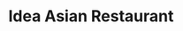 ---
layout: place
title: "Idea Asian Restaurant"
permalink: /new-jersey/clarksboro/idea-asian-restaurant.html
stateAbbr: NJ
stateName: New Jersey
cityName: Clarksboro
seo:
  name: "Idea Asian Restaurant"
  type: Restaurant
  links: https://m.facebook.com/people/Idea-Asian/100057585603666/
description: "Looking for sushi in Clarksboro, New Jersey? Check out Idea Asian Restaurant for a delightful Japanese dining experience. Enjoy a variety of sushi and other ..."
place_id: ChIJZ2dZJQ3bxokRNYHZtbOl7d4
photos:
  - name: >-
      places/ChIJZ2dZJQ3bxokRNYHZtbOl7d4/photos/AeeoHcImabLmG1AZbgxYML0jqipithbkny9ynRq_2ujGlkmb2teqUieKRN9-f5lEOLJa_UTVShm1Zsr2NCM1SNMDWo9yOFd1mX04CJb2q9aBzDTUWCQLj7-se7pas6nni20l929Yinj5c-yqCXSpyxYQeGPbueyiLFuSg1bxcddjFn8FHALFwbIltzbS_IfzvNEEMaUDGuFHIbhkryGICdETx-DorqxSZ1XhUtw34VTs6gKG5_WHXcoA9f9heWi92Jmxrq7wT03iWSKHUuLjYvcW77IrB1u5gmUYW761FmRlXZeQx1jpXH_gsEQi_rqgvVmg0RcnUU9v7P-cAtZoT5oXuZfDGTP4B7vj2ikAsaSxcUCmDUs1boLoNih0DAFb3q_FyTc-tsY55XdqFqo6GwPFeMxEV5frYtzTVAM7y4AF8gDf4b3N
    widthPx: 1896
    heightPx: 2209
    authorAttributions:
      - displayName: Mike DeMeo
        uri: https://maps.google.com/maps/contrib/109180707600581243852
        photoUri: >-
          https://lh3.googleusercontent.com/a-/ALV-UjVKyFg7rVDztNh1e937bCRztyX5eC6Jg5CJ0XoKly02mcI1nn8Z=s100-p-k-no-mo
    flagContentUri: >-
      https://www.google.com/local/imagery/report/?cb_client=maps_api_places.places_api&image_key=!1e10!2sCIHM0ogKEICAgICkqsTEsAE&hl=en-US
    googleMapsUri: >-
      https://www.google.com/maps/place//data=!3m4!1e2!3m2!1sCIHM0ogKEICAgICkqsTEsAE!2e10!4m2!3m1!1s0x89c6db0d25596767:0xdeeda5b3b5d98135
  - name: >-
      places/ChIJZ2dZJQ3bxokRNYHZtbOl7d4/photos/AeeoHcIFXiKz2_zffQvDa_qEMX_Xdnd3HHddrSC8EJ5dGLG2ARIdR4sEII4ojjMIwX0hTsvceOw0L-W8oGlIoosv4Eu1obm1LgR31LWTqCpNQOgKlS-8TiTxjiXM-s1pMj5IFDG-Mr-0bvXw_bcpgb1eHqnL8Ckelbn0g5fF0APKPDmLtthHYa28IxJE6jdANw7_LZLE-9O94qa4kFxCGhulLBiiw-OIkghN4qgXSPMBaRl_HN452gAzqLY-AtBokJ7_lifRTuWnfg5KNnMfC2lRjeBnhhGLJ9RGEZM4BP4yq1pAG3OCShpRTbb4JkMTHjxNa-ckcvR-G69gDjzqE-EJNY7IZyuw_Xhj01WWAqWw6TXshpP5itljTvjLlHH6ojBNWxR_sZ7ruCktyiFj5fXx46aTT1XIsRmrAHWw-uQ0ous
    widthPx: 4032
    heightPx: 3024
    authorAttributions:
      - displayName: Tanya Ponce
        uri: https://maps.google.com/maps/contrib/117124493567336593499
        photoUri: >-
          https://lh3.googleusercontent.com/a-/ALV-UjWJFqnbvCGMcmsX9hOX0ap3ACtQ3JIH-R-o78etcGFehy55D2vD=s100-p-k-no-mo
    flagContentUri: >-
      https://www.google.com/local/imagery/report/?cb_client=maps_api_places.places_api&image_key=!1e10!2sCIHM0ogKEICAgIDMyrHHRA&hl=en-US
    googleMapsUri: >-
      https://www.google.com/maps/place//data=!3m4!1e2!3m2!1sCIHM0ogKEICAgIDMyrHHRA!2e10!4m2!3m1!1s0x89c6db0d25596767:0xdeeda5b3b5d98135
  - name: >-
      places/ChIJZ2dZJQ3bxokRNYHZtbOl7d4/photos/AeeoHcLtzi7nVY2As8Nyr0ucR3X5hzxVaGpQboCNvvAnWUSGuS2Cp3i7UfJum3r99zON2YVU2VTHQ2_AxslVifFAZGIquF_-oW74uaOc1ExVxL_AFnrTYRcJLmN0cNzqR6pB5x-Bbhx5a8wWE73UInGbWrNZRJVbxXBA7uXj0NsT1wFRysiA2UmyocXt4L6VWxXPCGbY44HgVY4O9zebEHftCMUR8CzNZkdFmFkbhA88NVHYMb-YLQ0PxDOdFEEQO9zxZLb4wQfzFvFNp1FBZjAXpi88D3GFjWepealPnnVmMi-b3tpGjyGG7-h7_wgzPYTrqIhovn-JquY60n6XPfkvrY8D2yEHJ1v4QsSi1HZVYLY5iJuVMc6dxuRtNRhuOf0D98A10TwZqO_3drXekDl_OMseBPr6E7G4M8Zsfj3nnwctt-41
    widthPx: 2268
    heightPx: 4032
    authorAttributions:
      - displayName: Brian Lux
        uri: https://maps.google.com/maps/contrib/102949564312701716607
        photoUri: >-
          https://lh3.googleusercontent.com/a-/ALV-UjVPm_pX5pYqX4axal2xuaTcTLZgy4az0gzgm8Ph7kbKpnxQc0-EfQ=s100-p-k-no-mo
    flagContentUri: >-
      https://www.google.com/local/imagery/report/?cb_client=maps_api_places.places_api&image_key=!1e10!2sCIHM0ogKEICAgIDp79K0vAE&hl=en-US
    googleMapsUri: >-
      https://www.google.com/maps/place//data=!3m4!1e2!3m2!1sCIHM0ogKEICAgIDp79K0vAE!2e10!4m2!3m1!1s0x89c6db0d25596767:0xdeeda5b3b5d98135
  - name: >-
      places/ChIJZ2dZJQ3bxokRNYHZtbOl7d4/photos/AeeoHcJZJGwMJ7p6_RsR1xwDIeLwXIyTKaB6P7Ps-QhtJAQVtXvchQLB-Ok-mQbKshNRVzQ4vIiSgltjMoqJfoNmnH_SxaWAENN3GPC8E9aPVr1xs7hcYFeLjhdmqJgDiES8qBxAhqY9HLN-dd4Q6H1YV-_1UId7FL0kHADXqGhsYU18HMgN124dHceEk2kJ9hhFN6RBvktyCMq2LOYUfDvY99X-TCuzDa5eVTGa9cekWwpkL6Bkg4pvkK8elxo76HxK6Xufv9n5hfQyGH-Zab-0OTH4hcWgIVqPPqk3NcmPrPoxJoYL6-sUTpuMzQ6S1CUok-rpHulL_hMDcpIMlK0ncFwIs6mK2aPvRUCLXOjeAFYRZbcjGxaYyvH0L4hN9JtQ6ucC-kwHI_RXZu1ieCzfxLyWKPpWj3EKqXOWGgRYmfkryQ
    widthPx: 1440
    heightPx: 1920
    authorAttributions:
      - displayName: Elaine Corcoran
        uri: https://maps.google.com/maps/contrib/102567834095199064195
        photoUri: >-
          https://lh3.googleusercontent.com/a-/ALV-UjVcQU01fLWeftZpvq7rKRN-8wyH1FDW6Be9LK6vrQ2B_Yc8hH2psg=s100-p-k-no-mo
    flagContentUri: >-
      https://www.google.com/local/imagery/report/?cb_client=maps_api_places.places_api&image_key=!1e10!2sCIHM0ogKEICAgID_ws3uQQ&hl=en-US
    googleMapsUri: >-
      https://www.google.com/maps/place//data=!3m4!1e2!3m2!1sCIHM0ogKEICAgID_ws3uQQ!2e10!4m2!3m1!1s0x89c6db0d25596767:0xdeeda5b3b5d98135
  - name: >-
      places/ChIJZ2dZJQ3bxokRNYHZtbOl7d4/photos/AeeoHcLMAQfYv-g7_BiVkCG58ywdVmD29KLQA-IPvMa-6faUKdr_a9_RvYGzJWX33JdI1hVKzxgrOLSslDhwZzvGWdoUsdvJY-DFeC8XxpR1mvo5x9RLWbWh0thw_maiKDSRLlb38aK9N-NBKDE4qfu0hgN4ZOw7sLXjIx-Z9SBEJjGjtNkHMFraqMP-uSdRMzyPj04R_HAmPVDK2eGNsJpIN02DSzy1zkA3zs1yFKzW6eoXc-SQvdiB66rNiKSXS997VEkssg1KHcfKT70N2pf9RQQeO6CZILMpAstXxqX_iS5_udGTluR-4S92exC2Hl7e74G8bH0J8kUldx_0HxHekPpVkhVNmozIizo5Cw_5kFp88uEXPEMNIsuhFCfiGMA3cLjFF9JFtDulnj2lrTO20A6BFhC6SUWey711b9BhdMEF0w
    widthPx: 4032
    heightPx: 3024
    authorAttributions:
      - displayName: Kurt Kirkham
        uri: https://maps.google.com/maps/contrib/100350547668330974559
        photoUri: >-
          https://lh3.googleusercontent.com/a-/ALV-UjXd6QmTWCuu-wFV8UuL_Cd_m9th0fq1VWoESP-lkhbh25uCUV_i=s100-p-k-no-mo
    flagContentUri: >-
      https://www.google.com/local/imagery/report/?cb_client=maps_api_places.places_api&image_key=!1e10!2sCIHM0ogKEICAgICM2t2QHw&hl=en-US
    googleMapsUri: >-
      https://www.google.com/maps/place//data=!3m4!1e2!3m2!1sCIHM0ogKEICAgICM2t2QHw!2e10!4m2!3m1!1s0x89c6db0d25596767:0xdeeda5b3b5d98135
  - name: >-
      places/ChIJZ2dZJQ3bxokRNYHZtbOl7d4/photos/AeeoHcIsEraf9ppzJpEnDNtgf_KNbIk8aNzPMx6IAMeb-uOtDSoh5PH4f_WntDLymwqaFA9MCdI73ub4NEkOA8UDCsrpJBTqiQ8PZnaSPCDiMvJEK6PwBGhg6LsOGMpUNSm60Yxj5-2SXLUU4lFhnb7AHbR5qj_tYwxR8TpwNEZiOyXKXvaY5BC86ZBtp9t_jivC4dR1DLhZdqERf6j0YpIETOzZ6sYfgllkUIkxBDVLo7UzPxIZCgZKxgMsenv_7N11nZJOfm7DBBrZ1EnthWknaJFNZ_du2HczvxS59RfVHzkHGTEzbe6WLUozO4y2QQn7IO8N6BnZrw0LrVsqBeaMIwQDx3UH7Rfcd5xwTAtJQlfNxEEns1v1dTpkZETc7ZuOl7kdNkk-XPN5BNGiESnFviHJLk-pCN-wCuX38QP4o1tbk0Y
    widthPx: 4032
    heightPx: 1960
    authorAttributions:
      - displayName: U Do It
        uri: https://maps.google.com/maps/contrib/104968539056351191588
        photoUri: >-
          https://lh3.googleusercontent.com/a-/ALV-UjXpvLFfjX3URVhPFKu4vifhL6jck35PmKkFTcqaKexlwRL2bVVG=s100-p-k-no-mo
    flagContentUri: >-
      https://www.google.com/local/imagery/report/?cb_client=maps_api_places.places_api&image_key=!1e10!2sCIHM0ogKEICAgICkvvaCkwE&hl=en-US
    googleMapsUri: >-
      https://www.google.com/maps/place//data=!3m4!1e2!3m2!1sCIHM0ogKEICAgICkvvaCkwE!2e10!4m2!3m1!1s0x89c6db0d25596767:0xdeeda5b3b5d98135
  - name: >-
      places/ChIJZ2dZJQ3bxokRNYHZtbOl7d4/photos/AeeoHcL3Gr5cmG2k-5lw_pcThUMana6huViXsVGAlB8i4V7mf2lAtCbcTJhTTEDhxUaf-1tb31oQV8X7IzaxM_n-xH0R1lhUDFhsoop4YdYl5bBjB36eFezwkaC9u33OeRvMffAhMez4preOQJ6MadWEHsxkZCQsQwgRSoexw61gTW-yFIv4Bfj4FLJSaL6R8hI40aeIsjbL-ioOBZknF4_efJ9lzEzWCjH-tCU8W9iTAvoMEZ8eZFz8aDbeG9aWophrLx5W3aUJ25Dfarhp3chipnBFVyyVU7xzwpN_dINDoKABVRWAqf7d647JcnTYiOFm7duWWgS0z5nRY-Rrv_hA8jqcMvHnVn4QXNgHPfuZ5dovrXjAin3KYt1s7QZlFmhwhaZjCcd_JEROMk4a74l2JRlX0DASw7y1BW4ZaOvhr3dsvw
    widthPx: 4032
    heightPx: 1960
    authorAttributions:
      - displayName: U Do It
        uri: https://maps.google.com/maps/contrib/104968539056351191588
        photoUri: >-
          https://lh3.googleusercontent.com/a-/ALV-UjXpvLFfjX3URVhPFKu4vifhL6jck35PmKkFTcqaKexlwRL2bVVG=s100-p-k-no-mo
    flagContentUri: >-
      https://www.google.com/local/imagery/report/?cb_client=maps_api_places.places_api&image_key=!1e10!2sCIHM0ogKEICAgICkvvb1Wg&hl=en-US
    googleMapsUri: >-
      https://www.google.com/maps/place//data=!3m4!1e2!3m2!1sCIHM0ogKEICAgICkvvb1Wg!2e10!4m2!3m1!1s0x89c6db0d25596767:0xdeeda5b3b5d98135
  - name: >-
      places/ChIJZ2dZJQ3bxokRNYHZtbOl7d4/photos/AeeoHcJiISFou6IZQ-BJ4T30iORLCwwVRYGwgtoUB2VF3BCkOpQu8fJPBqyyULejWd6_XHu4ZuV5LpeTG1lTAKOlTQXFaQAOiZ58KsSodaFrigH0-RtedbSUFwoWQQWE8LHG2az54s_hmUa7IjaoKrxApHwvkjXJivi4m95E9jm_ATmUlSaByhnpp_uygUtsDozz_llXm3c10fO2KMQ378DsMoK7v1HnIuop250HiQSTpMxYmImqgCprI5464rYIM_VNpuIpMiXtAWAlgUWl1UxapDrp6GAN2gyWzZXvodnSlYV3Ue0IIn9d4_au-gRN_QP60qBPuLzeBXf5KxqH8oyzYPw-vdo42Hm_rFG1MlNyIlTnVfco_ILOMNXQLyLSHKohsiQzCOM-XMxUE-sfNKUIKvxW1SNm65riZuzlFG0vSJWn5w
    widthPx: 3060
    heightPx: 4080
    authorAttributions:
      - displayName: Cherylann McDermott
        uri: https://maps.google.com/maps/contrib/100562833061344797401
        photoUri: >-
          https://lh3.googleusercontent.com/a/ACg8ocLPbupO84s_O6XfBAQMpK7usxUtA_xqJ9oMXWPUZKDZVgUTqQ=s100-p-k-no-mo
    flagContentUri: >-
      https://www.google.com/local/imagery/report/?cb_client=maps_api_places.places_api&image_key=!1e10!2sCIHM0ogKEICAgIC7zcXRCg&hl=en-US
    googleMapsUri: >-
      https://www.google.com/maps/place//data=!3m4!1e2!3m2!1sCIHM0ogKEICAgIC7zcXRCg!2e10!4m2!3m1!1s0x89c6db0d25596767:0xdeeda5b3b5d98135
  - name: >-
      places/ChIJZ2dZJQ3bxokRNYHZtbOl7d4/photos/AeeoHcJSjbdtYFCaq9fRwx2fjhzVi4srt6HztXcYi-a2fr9wKuBf_xuSHjFh1DtEaLOuuUuU1-KFjKa3lu8l4wuR8qNx9EmsOvVr36TlkKgIVs6cqYHLQ3rn6fkx-w2f4cWEk64-XMux_v_F1DuYoZASntn8x3fzasmZU7BMpHVgfQ9wJnqKFMqh7bcTLE4U_aT7ybJ51BG3mrN2LucOBzuACXR3sjdAfm_dvqpuT5GkRk98TuC3B9qFtugQMfZsEHx9WnOxvUtacndqX0TISJldMSQhoXI6YzhxuVhmZHvkPQJw8fVsyLhGrZq4iXifVIindirbnv13eLMZw27bpoIWs8cWDgWUeJ6PArzdSb54mwKyLN_fMMFHh4_RqCLuMgd4mxRRV7OETydd8FHBbq0sJR3XfCUFapFZHPczj8ty9nidYw
    widthPx: 4032
    heightPx: 3024
    authorAttributions:
      - displayName: Rick B.
        uri: https://maps.google.com/maps/contrib/117831647907474959841
        photoUri: >-
          https://lh3.googleusercontent.com/a-/ALV-UjW7faRMa-qCj9D959-ICygFjM8QrOeWDZydfoblE8h2WPP9DpKzww=s100-p-k-no-mo
    flagContentUri: >-
      https://www.google.com/local/imagery/report/?cb_client=maps_api_places.places_api&image_key=!1e10!2sCIHM0ogKEICAgID0y5juCA&hl=en-US
    googleMapsUri: >-
      https://www.google.com/maps/place//data=!3m4!1e2!3m2!1sCIHM0ogKEICAgID0y5juCA!2e10!4m2!3m1!1s0x89c6db0d25596767:0xdeeda5b3b5d98135
  - name: >-
      places/ChIJZ2dZJQ3bxokRNYHZtbOl7d4/photos/AeeoHcLsAiL435NE9HPn-S5wZ7XFn6bIefQn8hs6XcNEAPNM_SNi-ahMSyDlgWcv7eJ371fMIw-Kg22cfiCmlcCYBabMJjAkKMuWN5R20QHKrvLdLK3iaB3kDdx0ZaGXmw6_CyozbpGmypr1LplWELBUANGpLX3sllj8u7394ErjRkRFgMb2zRbqIcPPxugcUBMUtdomcnb_fwnvXjXenM-5Fxq4_l5Cxs-Z26ealnEoeo7kosl2I-dmS8aSbFQRCA62s9Z5H8AtY6_zK-eSWbrOXgrYY2K2ujoPs13j9BpSCaWWXkrdDCb-0Ihx2m86dNpJv6CATrv7jI2Td-Vj0t8ekhRsvWQjXDnv_8fkCGZ65d8eVLVMC5Gar--da6ACbgFgEr5aiKsnjQh24mwz6SD5AA2aeFhYBpKoYSTu8jzp4OKbKa9q
    widthPx: 4032
    heightPx: 1960
    authorAttributions:
      - displayName: U Do It
        uri: https://maps.google.com/maps/contrib/104968539056351191588
        photoUri: >-
          https://lh3.googleusercontent.com/a-/ALV-UjXpvLFfjX3URVhPFKu4vifhL6jck35PmKkFTcqaKexlwRL2bVVG=s100-p-k-no-mo
    flagContentUri: >-
      https://www.google.com/local/imagery/report/?cb_client=maps_api_places.places_api&image_key=!1e10!2sCIHM0ogKEICAgICkvrbbuQE&hl=en-US
    googleMapsUri: >-
      https://www.google.com/maps/place//data=!3m4!1e2!3m2!1sCIHM0ogKEICAgICkvrbbuQE!2e10!4m2!3m1!1s0x89c6db0d25596767:0xdeeda5b3b5d98135
address: 121 Berkley Rd, Clarksboro, NJ 08020, USA
street: 121 Berkley Rd
city: Clarksboro
state: NJ
zip: '08020'
country: USA
neighborhood: Clarksboro
latitude: '39.814199'
longitude: '-75.223819'
accessibility_options:
  wheelchairAccessibleParking: true
  wheelchairAccessibleEntrance: true
  wheelchairAccessibleRestroom: true
  wheelchairAccessibleSeating: true
business_status: OPERATIONAL
name: Idea Asian Restaurant
google_maps_links:
  directionsUri: >-
    https://www.google.com/maps/dir//''/data=!4m7!4m6!1m1!4e2!1m2!1m1!1s0x89c6db0d25596767:0xdeeda5b3b5d98135!3e0
  placeUri: https://maps.google.com/?cid=16063677637169086773
  writeAReviewUri: >-
    https://www.google.com/maps/place//data=!4m3!3m2!1s0x89c6db0d25596767:0xdeeda5b3b5d98135!12e1
  reviewsUri: >-
    https://www.google.com/maps/place//data=!4m4!3m3!1s0x89c6db0d25596767:0xdeeda5b3b5d98135!9m1!1b1
  photosUri: >-
    https://www.google.com/maps/place//data=!4m3!3m2!1s0x89c6db0d25596767:0xdeeda5b3b5d98135!10e5
primary_type: Asian Restaurant
opening_hours:
  regular: null
  current: null
secondary_opening_hours:
  regular:
    weekdayDescriptions: null
    type: null
  current:
    weekdayDescriptions: null
    type: null
phone: (856) 599-1668
price_level: PRICE_LEVEL_MODERATE
price_range: $10 &ndash; $20
rating: '4.4'
rating_count: 300
website: https://m.facebook.com/people/Idea-Asian/100057585603666/
reviews:
  - name: >-
      places/ChIJZ2dZJQ3bxokRNYHZtbOl7d4/reviews/ChZDSUhNMG9nS0VJQ0FnTUNROW9iUklBEAE
    relativePublishTimeDescription: a month ago
    rating: 5
    text:
      text: >-
        I - I love this restaurant so much it's my absolute favorite if I want
        to get high quality comfort food!

        D- Don't skip coming here if you live near or are coming in from out of
        town. The environment is very welcoming!

        E- Every time I come here I am greeted by reliant and efficient service
        that has seriously never brought me down.

        A- All the food is so delicious!! The pink lady is my go-to order and
        seriously every time I put the roll in my mouth I am transported to my
        personal heaven.


        This family owned sushi restaurant is the best restaurant in the area.
        The owner Kerry is seriously so sweet and you can tell that she is so
        passionate about her business.

        If you are hesitant to enter, just give it a try and you will not regret
        it!!!!
      languageCode: en
    originalText:
      text: >-
        I - I love this restaurant so much it's my absolute favorite if I want
        to get high quality comfort food!

        D- Don't skip coming here if you live near or are coming in from out of
        town. The environment is very welcoming!

        E- Every time I come here I am greeted by reliant and efficient service
        that has seriously never brought me down.

        A- All the food is so delicious!! The pink lady is my go-to order and
        seriously every time I put the roll in my mouth I am transported to my
        personal heaven.


        This family owned sushi restaurant is the best restaurant in the area.
        The owner Kerry is seriously so sweet and you can tell that she is so
        passionate about her business.

        If you are hesitant to enter, just give it a try and you will not regret
        it!!!!
      languageCode: en
    authorAttribution:
      displayName: Regina Lee
      uri: https://www.google.com/maps/contrib/108560685138347410193/reviews
      photoUri: >-
        https://lh3.googleusercontent.com/a/ACg8ocJ1WXbLx3004rsAc9qJzdAjt3u6g8ifeuZM_oqnRJQAKaiUYg=s128-c0x00000000-cc-rp-mo
    publishTime: '2025-03-04T06:59:37.842093Z'
    flagContentUri: >-
      https://www.google.com/local/review/rap/report?postId=ChZDSUhNMG9nS0VJQ0FnTUNROW9iUklBEAE&d=17924085&t=1
    googleMapsUri: >-
      https://www.google.com/maps/reviews/data=!4m6!14m5!1m4!2m3!1sChZDSUhNMG9nS0VJQ0FnTUNROW9iUklBEAE!2m1!1s0x89c6db0d25596767:0xdeeda5b3b5d98135
  - name: >-
      places/ChIJZ2dZJQ3bxokRNYHZtbOl7d4/reviews/ChdDSUhNMG9nS0VJQ0FnTUNRM0pQODlBRRAB
    relativePublishTimeDescription: a month ago
    rating: 3
    text:
      text: >-
        I don’t know if the day you order, chef cooking, or flow of business is
        what has determined the taste of take out food but it has been hit or
        miss. When this place first opened it was AMAZING. After awhile I
        ordered on a Sunday and the food was terrible. Some time has passed so I
        decided to try again and unfortunately the food is disappointing again
        yet last Saturday it was perfect. Today  our Gyoza rolls were burnt and
        the Vegetable lo mein was tasteless w very little veggies. They can’t
        seem to get the General Tso chicken to our liking.. despite ordering x x
        spicy the sauce is SWEET w no heat at all. I LOVE Asian food and hope
        they get it together.
      languageCode: en
    originalText:
      text: >-
        I don’t know if the day you order, chef cooking, or flow of business is
        what has determined the taste of take out food but it has been hit or
        miss. When this place first opened it was AMAZING. After awhile I
        ordered on a Sunday and the food was terrible. Some time has passed so I
        decided to try again and unfortunately the food is disappointing again
        yet last Saturday it was perfect. Today  our Gyoza rolls were burnt and
        the Vegetable lo mein was tasteless w very little veggies. They can’t
        seem to get the General Tso chicken to our liking.. despite ordering x x
        spicy the sauce is SWEET w no heat at all. I LOVE Asian food and hope
        they get it together.
      languageCode: en
    authorAttribution:
      displayName: Eva Zee
      uri: https://www.google.com/maps/contrib/112805948591060380703/reviews
      photoUri: >-
        https://lh3.googleusercontent.com/a/ACg8ocK16X62SLGazpdtl1_y_a3Zfkvjox_N45nKhhR0vbTctZQGPw=s128-c0x00000000-cc-rp-mo-ba2
    publishTime: '2025-03-02T23:27:47.791601Z'
    flagContentUri: >-
      https://www.google.com/local/review/rap/report?postId=ChdDSUhNMG9nS0VJQ0FnTUNRM0pQODlBRRAB&d=17924085&t=1
    googleMapsUri: >-
      https://www.google.com/maps/reviews/data=!4m6!14m5!1m4!2m3!1sChdDSUhNMG9nS0VJQ0FnTUNRM0pQODlBRRAB!2m1!1s0x89c6db0d25596767:0xdeeda5b3b5d98135
  - name: >-
      places/ChIJZ2dZJQ3bxokRNYHZtbOl7d4/reviews/ChZDSUhNMG9nS0VJQ0FnTUNBcXBPZkNnEAE
    relativePublishTimeDescription: 2 months ago
    rating: 5
    text:
      text: >-
        All the dishes we had were beautifully prepared with very fresh
        ingredients, vegetables and seafood in our cases. A very good
        restaurant. In my experience the best in this area. And the prices were
        very fair
      languageCode: en
    originalText:
      text: >-
        All the dishes we had were beautifully prepared with very fresh
        ingredients, vegetables and seafood in our cases. A very good
        restaurant. In my experience the best in this area. And the prices were
        very fair
      languageCode: en
    authorAttribution:
      displayName: Charles Meloy
      uri: https://www.google.com/maps/contrib/111135090012935664374/reviews
      photoUri: >-
        https://lh3.googleusercontent.com/a-/ALV-UjXig4nPHtv8jhp9pEK7Y3lQmf1Q2m9uRWBoc9vZXFv-duULGTZ3=s128-c0x00000000-cc-rp-mo
    publishTime: '2025-01-30T23:31:18.888291Z'
    flagContentUri: >-
      https://www.google.com/local/review/rap/report?postId=ChZDSUhNMG9nS0VJQ0FnTUNBcXBPZkNnEAE&d=17924085&t=1
    googleMapsUri: >-
      https://www.google.com/maps/reviews/data=!4m6!14m5!1m4!2m3!1sChZDSUhNMG9nS0VJQ0FnTUNBcXBPZkNnEAE!2m1!1s0x89c6db0d25596767:0xdeeda5b3b5d98135
  - name: >-
      places/ChIJZ2dZJQ3bxokRNYHZtbOl7d4/reviews/ChZDSUhNMG9nS0VJQ0FnSUN3eVBicVl3EAE
    relativePublishTimeDescription: 7 years ago
    rating: 5
    text:
      text: >-
        Excellent meals for our group . Prices were very fair and the place was
        very clean with an appealing atmosphere. Definitely going to make this a
        regular lunch/dinner stop. Everyone had both appetizers and dinners. 
        Tasted all the plates and was very impressed.  The service was very good
        and friendly.  Pictures of lettuce wraps, vegetable dumplings, spring
        rolls, and salmon sushi. Finally, a great Asian/Sushi place in the
        Mantua - East Greenwich area.  It is a BYOB and you can walk from the
        Death of the Fox brewery in the same plaza before or after dinner.  They
        also do takeout if you want to eat in the brewery.  Highly recommend!
      languageCode: en
    originalText:
      text: >-
        Excellent meals for our group . Prices were very fair and the place was
        very clean with an appealing atmosphere. Definitely going to make this a
        regular lunch/dinner stop. Everyone had both appetizers and dinners. 
        Tasted all the plates and was very impressed.  The service was very good
        and friendly.  Pictures of lettuce wraps, vegetable dumplings, spring
        rolls, and salmon sushi. Finally, a great Asian/Sushi place in the
        Mantua - East Greenwich area.  It is a BYOB and you can walk from the
        Death of the Fox brewery in the same plaza before or after dinner.  They
        also do takeout if you want to eat in the brewery.  Highly recommend!
      languageCode: en
    authorAttribution:
      displayName: William DiAntonio
      uri: https://www.google.com/maps/contrib/106403862392633514679/reviews
      photoUri: >-
        https://lh3.googleusercontent.com/a/ACg8ocI8ZXf66jKPStBLV2CBR0UBcr-sbeX2m49Ggxx2TunVVDJr_w=s128-c0x00000000-cc-rp-mo-ba6
    publishTime: '2018-03-10T02:26:48.383Z'
    flagContentUri: >-
      https://www.google.com/local/review/rap/report?postId=ChZDSUhNMG9nS0VJQ0FnSUN3eVBicVl3EAE&d=17924085&t=1
    googleMapsUri: >-
      https://www.google.com/maps/reviews/data=!4m6!14m5!1m4!2m3!1sChZDSUhNMG9nS0VJQ0FnSUN3eVBicVl3EAE!2m1!1s0x89c6db0d25596767:0xdeeda5b3b5d98135
  - name: >-
      places/ChIJZ2dZJQ3bxokRNYHZtbOl7d4/reviews/ChdDSUhNMG9nS0VJQ0FnSURJOTYyUTRBRRAB
    relativePublishTimeDescription: 6 years ago
    rating: 5
    text:
      text: >-
        IDEA Asian Restaurant is in my top five best asian restaurants. I
        ordered Szechuan Peppercorn Beef and Mrs. U Do It ordered Crispy Chicken
        and Shrimp with Honeywalnut.  It was a great meal. Our bill was $52 w/o
        tip. The place was very clean and the staff was super nice. This is U Do
        It approved.
      languageCode: en
    originalText:
      text: >-
        IDEA Asian Restaurant is in my top five best asian restaurants. I
        ordered Szechuan Peppercorn Beef and Mrs. U Do It ordered Crispy Chicken
        and Shrimp with Honeywalnut.  It was a great meal. Our bill was $52 w/o
        tip. The place was very clean and the staff was super nice. This is U Do
        It approved.
      languageCode: en
    authorAttribution:
      displayName: U Do It
      uri: https://www.google.com/maps/contrib/104968539056351191588/reviews
      photoUri: >-
        https://lh3.googleusercontent.com/a-/ALV-UjXpvLFfjX3URVhPFKu4vifhL6jck35PmKkFTcqaKexlwRL2bVVG=s128-c0x00000000-cc-rp-mo-ba6
    publishTime: '2019-01-26T22:42:10.491119338Z'
    flagContentUri: >-
      https://www.google.com/local/review/rap/report?postId=ChdDSUhNMG9nS0VJQ0FnSURJOTYyUTRBRRAB&d=17924085&t=1
    googleMapsUri: >-
      https://www.google.com/maps/reviews/data=!4m6!14m5!1m4!2m3!1sChdDSUhNMG9nS0VJQ0FnSURJOTYyUTRBRRAB!2m1!1s0x89c6db0d25596767:0xdeeda5b3b5d98135
parking_options:
  freeParkingLot: true
  freeStreetParking: true
  valetParking: false
payment_options:
  acceptsCreditCards: true
  acceptsDebitCards: true
  acceptsCashOnly: false
  acceptsNfc: true
allow_dogs: null
curbside_pickup: null
delivery: null
dine_in: true
good_for_children: true
good_for_groups: true
good_for_sports: false
live_music: false
menu_for_children: null
outdoor_seating: false
reservable: null
restroom: true
serves_beer: false
serves_breakfast: false
serves_brunch: false
serves_cocktails: false
serves_coffee: null
serves_dinner: true
serves_dessert: true
serves_lunch: true
serves_vegetarian_food: true
serves_wine: false
takeout: true
summary: null

---